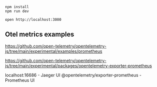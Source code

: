 ```
npm install
npm run dev
```

```
open http://localhost:3000
```

## Otel metrics examples

https://github.com/open-telemetry/opentelemetry-js/tree/main/experimental/examples/prometheus

https://github.com/open-telemetry/opentelemetry-js/tree/main/experimental/packages/opentelemetry-exporter-prometheus

localhost:16686 - Jaeger UI
@opentelemetry/exporter-prometheus - Prometheus UI
